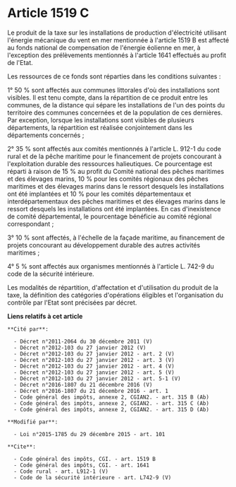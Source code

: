 # Article 1519 C

Le produit de la taxe sur les installations de production d'électricité utilisant l'énergie mécanique du vent en mer
mentionnée à l'article 1519 B est affecté au fonds national de compensation de l'énergie éolienne en mer, à l'exception des
prélèvements mentionnés à l'article 1641 effectués au profit de l'Etat. 

Les ressources de ce fonds sont réparties dans les conditions suivantes : 

1° 50 % sont affectés aux communes littorales d'où des installations sont visibles. Il est tenu compte, dans la répartition
de ce produit entre les communes, de la distance qui sépare les installations de l'un des points du territoire des communes
concernées et de la population de ces dernières. Par exception, lorsque les installations sont visibles de plusieurs
départements, la répartition est réalisée conjointement dans les départements concernés ; 

2° 35 % sont affectés aux comités mentionnés à l'article L. 912-1 du code rural et de la pêche maritime pour le financement
de projets concourant à l'exploitation durable des ressources halieutiques. Ce pourcentage est réparti à raison de 15 % au
profit du Comité national des pêches maritimes et des élevages marins, 10 % pour les comités régionaux des pêches maritimes
et des élevages marins dans le ressort desquels les installations ont été implantées et 10 % pour les comités départementaux
et interdépartementaux des pêches maritimes et des élevages marins dans le ressort desquels les installations ont été
implantées. En cas d'inexistence de comité départemental, le pourcentage bénéficie au comité régional correspondant ; 

3° 10 % sont affectés, à l'échelle de la façade maritime, au financement de projets concourant au développement durable des
autres activités maritimes ; 

4° 5 % sont affectés aux organismes mentionnés à l'article L. 742-9 du code de la sécurité intérieure. 

Les modalités de répartition, d'affectation et d'utilisation du produit de la taxe, la définition des catégories d'opérations
éligibles et l'organisation du contrôle par l'Etat sont précisées par décret.

**Liens relatifs à cet article**

	**Cité par**:

	  - Décret n°2011-2064 du 30 décembre 2011 (V)
	  - Décret n°2012-103 du 27 janvier 2012 (V)
	  - Décret n°2012-103 du 27 janvier 2012 - art. 2 (V)
	  - Décret n°2012-103 du 27 janvier 2012 - art. 3 (V)
	  - Décret n°2012-103 du 27 janvier 2012 - art. 4 (V)
	  - Décret n°2012-103 du 27 janvier 2012 - art. 5 (V)
	  - Décret n°2012-103 du 27 janvier 2012 - art. 5-1 (V)
	  - Décret n°2016-1807 du 21 décembre 2016 (V)
	  - Décret n°2016-1807 du 21 décembre 2016 - art. 1
	  - Code général des impôts, annexe 2, CGIAN2. - art. 315 B (Ab)
	  - Code général des impôts, annexe 2, CGIAN2. - art. 315 C (Ab)
	  - Code général des impôts, annexe 2, CGIAN2. - art. 315 D (Ab)

	**Modifié par**:

	  - Loi n°2015-1785 du 29 décembre 2015 - art. 101

	**Cite**:

	  - Code général des impôts, CGI. - art. 1519 B
	  - Code général des impôts, CGI. - art. 1641
	  - Code rural - art. L912-1 (V)
	  - Code de la sécurité intérieure - art. L742-9 (V)
